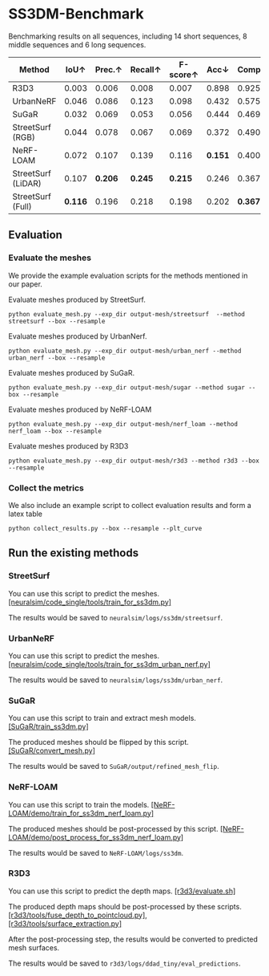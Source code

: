 # SS3DM-Benchmark

Benchmarking results on all sequences, including 14 short sequences, 8 middle sequences and 6 long sequences. 

| Method | IoU↑ | Prec.↑ | Recall↑ | F-score↑ | Acc↓ | Comp↓ | CD↓ | Acc_N↓ | Comp_N↓ | CD_N↓ | CD+CD_N↓ |
|--------|-------|---------|---------|-----------|-------|--------|------|--------|----------|--------|------------|
| R3D3   | 0.003 | 0.006   | 0.008   | 0.007     | 0.898 | 0.925  | 1.823| 0.717  | 0.712    | 1.429  | 3.252       |
| UrbanNeRF | 0.046 | 0.086   | 0.123   | 0.098     | 0.432 | 0.575  | 1.007| 0.442  | 0.557    | 0.999  | 2.006       |
| SuGaR  | 0.032 | 0.069   | 0.053   | 0.056     | 0.444 | 0.469  | 0.914| 0.650  | 0.662    | 1.312  | 2.226       |
| StreetSurf (RGB) | 0.044 | 0.078 | 0.067 | 0.069 | 0.372 | 0.490 | 0.862 | 0.517 | 0.616 | 1.133 | 1.995 |
| NeRF-LOAM | 0.072 | 0.107 | 0.139 | 0.116 | **0.151** | 0.400 | **0.551** | 0.687 | 0.724 | 1.411 | 1.962 |
| StreetSurf (LiDAR) | 0.107 | **0.206** | **0.245** | **0.215** | 0.246 | 0.367 | 0.613 | 0.506 | 0.582 | 1.088 | 1.701 |
| StreetSurf (Full) | **0.116** | 0.196 | 0.218 | 0.198 | 0.202 | **0.367** | 0.569 | **0.414** | **0.541** | **0.955** | **1.524** |

## Evaluation

### Evaluate the meshes

We provide the example evaluation scripts for the methods mentioned in our paper.

Evaluate meshes produced by StreetSurf.
```
python evaluate_mesh.py --exp_dir output-mesh/streetsurf  --method streetsurf --box --resample
```

Evaluate meshes produced by UrbanNerf.
```
python evaluate_mesh.py --exp_dir output-mesh/urban_nerf --method urban_nerf --box --resample
```

Evaluate meshes produced by SuGaR.
```
python evaluate_mesh.py --exp_dir output-mesh/sugar --method sugar --box --resample
```

Evaluate meshes produced by NeRF-LOAM
```
python evaluate_mesh.py --exp_dir output-mesh/nerf_loam --method nerf_loam --box --resample
```

Evaluate meshes produced by R3D3
```
python evaluate_mesh.py --exp_dir output-mesh/r3d3 --method r3d3 --box --resample
```

### Collect the metrics

We also include an example script to collect evaluation results and form a latex table
```
python collect_results.py --box --resample --plt_curve
```

## Run the existing methods

### StreetSurf

You can use this script to predict the meshes. [[neuralsim/code_single/tools/train_for_ss3dm.py]](https://github.com/AlbertHuyb/neuralsim/blob/main/code_single/tools/train_for_ss3dm.py)

The results would be saved to `neuralsim/logs/ss3dm/streetsurf`.

### UrbanNeRF

You can use this script to predict the meshes. [[neuralsim/code_single/tools/train_for_ss3dm_urban_nerf.py]](https://github.com/AlbertHuyb/neuralsim/blob/main/code_single/tools/train_for_ss3dm_urban_nerf.py)


The results would be saved to `neuralsim/logs/ss3dm/urban_nerf`.

### SuGaR

You can use this script to train and extract mesh models. [[SuGaR/train_ss3dm.py]](https://github.com/AlbertHuyb/SuGaR/blob/main/train_ss3dm.py) 

The produced meshes should be flipped by this script. [[SuGaR/convert_mesh.py]](https://github.com/AlbertHuyb/SuGaR/blob/main/convert_mesh.py)

The results would be saved to `SuGaR/output/refined_mesh_flip`.

### NeRF-LOAM

You can use this script to train the models. [[NeRF-LOAM/demo/train_for_ss3dm_nerf_loam.py]](https://github.com/AlbertHuyb/NeRF-LOAM/blob/master/demo/train_for_ss3dm_nerf_loam.py) 

The produced meshes should be post-processed by this script.  [[NeRF-LOAM/demo/post_process_for_ss3dm_nerf_loam.py]](https://github.com/AlbertHuyb/NeRF-LOAM/blob/master/demo/post_process_for_ss3dm_nerf_loam.py)

The results would be saved to `NeRF-LOAM/logs/ss3dm`.

### R3D3
You can use this script to predict the depth maps. [[r3d3/evaluate.sh]](https://github.com/AlbertHuyb/r3d3/blob/master/evaluate.sh) 

The produced depth maps should be post-processed by these scripts. [[r3d3/tools/fuse_depth_to_pointcloud.py]](https://github.com/AlbertHuyb/r3d3/blob/master/tools/fuse_depth_to_pointcloud.py), [[r3d3/tools/surface_extraction.py]](https://github.com/AlbertHuyb/r3d3/blob/master/tools/surface_extraction.py)

After the post-processing step, the results would be converted to predicted mesh surfaces.

The results would be saved to `r3d3/logs/ddad_tiny/eval_predictions`. 